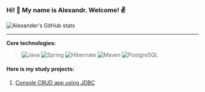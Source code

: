 ### Hi! 👋 My name is Alexandr. Welcome! :v:
![Alexander's GitHub stats](https://github-readme-stats.vercel.app/api?username=AMakutsevi4&show_icons=true&theme=radical)

-----------
<b>Core technologies:</b>
> ![Java](https://img.shields.io/badge/Java-%3E%3D%208-orange) 
![Spring](https://img.shields.io/badge/Spring-%3E%3D%205.0-green)
![Hibernate](https://img.shields.io/badge/Hibernate-%3E%3D%205.0-yellow)
![Maven](https://img.shields.io/badge/Maven-3-red)
![PostgreSQL](https://img.shields.io/badge/PostgreSQL-%3E%3D%209-blue)

#### Here is my study projects:
1. [Console CRUD app using JDBC](https://github.com/AMakutsevi4/job4j_tracker)
